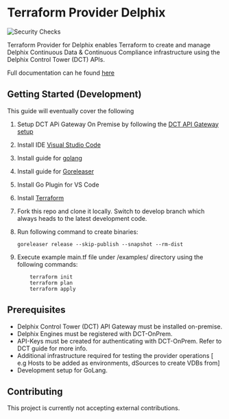 # Terraform Provider Delphix

![Security Checks](https://github.com/delphix/dxi-terraform-provider/actions/workflows/codeql.yml/badge.svg?branch=develop)

Terraform Provider for Delphix enables Terraform to create and manage Delphix Continuous Data &
Continuous Compliance infrastructure using the Delphix Control Tower (DCT) APIs.

Full documentation can he found [here]()

## Getting Started (Development)
This guide will eventually cover the following


1. Setup DCT APi Gateway On Premise by following the [DCT API Gateway setup](https://github.com/delphix/orbital-api-gateway)

2. Install IDE [Visual Studio Code](https://code.visualstudio.com)

3. Install guide for [golang](https://go.dev/dl/)

4. Install guide for [Goreleaser](https://goreleaser.com/install/)

5. Install Go Plugin for VS Code

6. Install [Terraform](https://www.terraform.io/downloads)

7. Fork this repo and clone it locally. Switch to develop branch which always heads to the latest development code.

8. Run following command to create binaries:

   ```goreleaser release --skip-publish --snapshot --rm-dist```

9. Execute example main.tf file under /examples/<resource> directory using the following commands:

    ``` 
        terraform init
        terraform plan
        terraform apply
    ```

## Prerequisites

- Delphix Control Tower (DCT) API Gateway must be installed on-premise.
- Delphix Engines must be registered with DCT-OnPrem.
- API-Keys must be created for authenticating with DCT-OnPrem. Refer to DCT guide for more info.
- Additional infrastructure required for testing the provider operations [ e.g Hosts to be added as environments, dSources to create VDBs from]
- Development setup for GoLang.

## Contributing
This project is currently not accepting external contributions. 